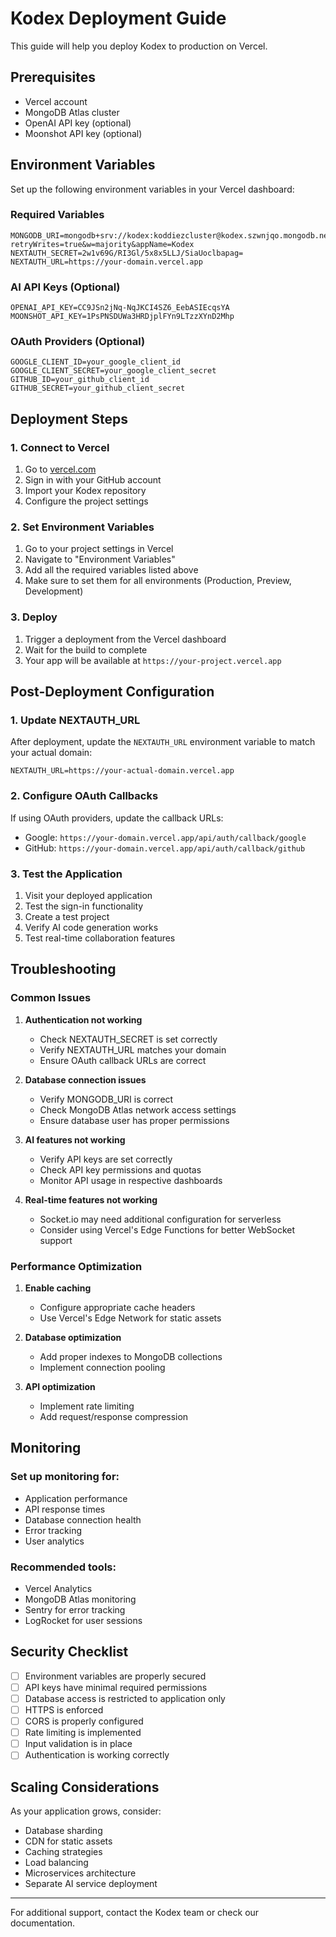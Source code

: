 # Kodex Deployment Guide

This guide will help you deploy Kodex to production on Vercel.

## Prerequisites

- Vercel account
- MongoDB Atlas cluster
- OpenAI API key (optional)
- Moonshot API key (optional)

## Environment Variables

Set up the following environment variables in your Vercel dashboard:

### Required Variables
```env
MONGODB_URI=mongodb+srv://kodex:koddiezcluster@kodex.szwnjqo.mongodb.net/?retryWrites=true&w=majority&appName=Kodex
NEXTAUTH_SECRET=2w1v69G/RI3Gl/5x8x5LLJ/SiaUoclbapag=
NEXTAUTH_URL=https://your-domain.vercel.app
```

### AI API Keys (Optional)
```env
OPENAI_API_KEY=CC9JSn2jNq-NqJKCI4SZ6_EebASIEcqsYA
MOONSHOT_API_KEY=1PsPNSDUWa3HRDjplFYn9LTzzXYnD2Mhp
```

### OAuth Providers (Optional)
```env
GOOGLE_CLIENT_ID=your_google_client_id
GOOGLE_CLIENT_SECRET=your_google_client_secret
GITHUB_ID=your_github_client_id
GITHUB_SECRET=your_github_client_secret
```

## Deployment Steps

### 1. Connect to Vercel
1. Go to [vercel.com](https://vercel.com)
2. Sign in with your GitHub account
3. Import your Kodex repository
4. Configure the project settings

### 2. Set Environment Variables
1. Go to your project settings in Vercel
2. Navigate to "Environment Variables"
3. Add all the required variables listed above
4. Make sure to set them for all environments (Production, Preview, Development)

### 3. Deploy
1. Trigger a deployment from the Vercel dashboard
2. Wait for the build to complete
3. Your app will be available at `https://your-project.vercel.app`

## Post-Deployment Configuration

### 1. Update NEXTAUTH_URL
After deployment, update the `NEXTAUTH_URL` environment variable to match your actual domain:
```env
NEXTAUTH_URL=https://your-actual-domain.vercel.app
```

### 2. Configure OAuth Callbacks
If using OAuth providers, update the callback URLs:
- Google: `https://your-domain.vercel.app/api/auth/callback/google`
- GitHub: `https://your-domain.vercel.app/api/auth/callback/github`

### 3. Test the Application
1. Visit your deployed application
2. Test the sign-in functionality
3. Create a test project
4. Verify AI code generation works
5. Test real-time collaboration features

## Troubleshooting

### Common Issues

1. **Authentication not working**
   - Check NEXTAUTH_SECRET is set correctly
   - Verify NEXTAUTH_URL matches your domain
   - Ensure OAuth callback URLs are correct

2. **Database connection issues**
   - Verify MONGODB_URI is correct
   - Check MongoDB Atlas network access settings
   - Ensure database user has proper permissions

3. **AI features not working**
   - Verify API keys are set correctly
   - Check API key permissions and quotas
   - Monitor API usage in respective dashboards

4. **Real-time features not working**
   - Socket.io may need additional configuration for serverless
   - Consider using Vercel's Edge Functions for better WebSocket support

### Performance Optimization

1. **Enable caching**
   - Configure appropriate cache headers
   - Use Vercel's Edge Network for static assets

2. **Database optimization**
   - Add proper indexes to MongoDB collections
   - Implement connection pooling

3. **API optimization**
   - Implement rate limiting
   - Add request/response compression

## Monitoring

### Set up monitoring for:
- Application performance
- API response times
- Database connection health
- Error tracking
- User analytics

### Recommended tools:
- Vercel Analytics
- MongoDB Atlas monitoring
- Sentry for error tracking
- LogRocket for user sessions

## Security Checklist

- [ ] Environment variables are properly secured
- [ ] API keys have minimal required permissions
- [ ] Database access is restricted to application only
- [ ] HTTPS is enforced
- [ ] CORS is properly configured
- [ ] Rate limiting is implemented
- [ ] Input validation is in place
- [ ] Authentication is working correctly

## Scaling Considerations

As your application grows, consider:
- Database sharding
- CDN for static assets
- Caching strategies
- Load balancing
- Microservices architecture
- Separate AI service deployment

---

For additional support, contact the Kodex team or check our documentation.